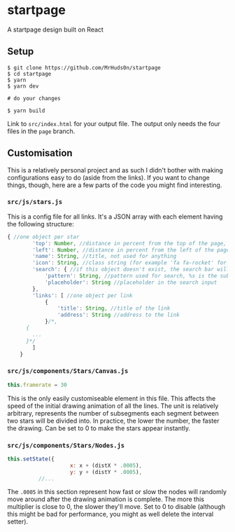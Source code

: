 # startpage
A startpage design built on React

## Setup

```
$ git clone https://github.com/MrHuds0n/startpage
$ cd startpage
$ yarn
$ yarn dev

# do your changes

$ yarn build
```

Link to `src/index.html` for your output file. The output only needs the four files in the `page` branch.

## Customisation

This is a relatively personal project and as such I didn't bother with making configurations easy to do (aside from the links). If you want to change things, though, here are a few parts of the code you might find interesting.

### `src/js/stars.js`

This is a config file for all links. It's a JSON array with each element having the following structure:
```javascript
{ //one object per star
		'top': Number, //distance in percent from the top of the page, can be set to rand() for random
		'left': Number, //distance in percent from the left of the page, rand() as above
		'name': String, //title, not used for anything
		'icon': String, //class string (for example 'fa fa-rocket' for icons
		'search': { //if this object doesn't exist, the search bar will not be rendered
			'pattern': String, //pattern used for search, %s is the substitute
			'placeholder': String //placeholder in the search input
		},
		'links': [ //one object per link
			{
				'title': String, //title of the link
				'address': String //address to the link
			}/*,
      {
        ...
      }*/
		]
	}
```

### `src/js/components/Stars/Canvas.js`

```javascript
this.framerate = 30
```

This is the only easily customiseable element in this file. This affects the speed of the initial drawing animation of all the lines. The unit is relatively arbitrary, represents the number of subsegments each segment between two stars will be divided into. In practice, the lower the number, the faster the drawing. Can be set to 0 to make the stars appear instantly.

### `src/js/components/Stars/Nodes.js`

```javascript
this.setState({
					x: x + (distX * .0005),
					y: y + (distY * .0005),
          //...
```

The `.0005` in this section represent how fast or slow the nodes will randomly move around after the drawing animation is complete. The more this multiplier is close to 0, the slower they'll move. Set to 0 to disable (although this might be bad for performance, you might as well delete the interval setter).
